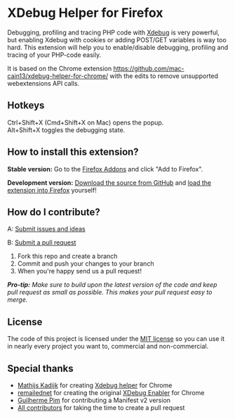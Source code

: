 XDebug Helper for Firefox
=========================

Debugging, profiling and tracing PHP code with [Xdebug](http://xdebug.org/) is very powerful, but enabling
Xdebug with cookies or adding POST/GET variables is way too hard. This extension will help you to enable/disable
debugging, profiling and tracing of your PHP-code easily.

It is based on the Chrome extension https://github.com/mac-cain13/xdebug-helper-for-chrome/ with the edits to
remove unsupported webextensions API calls.

Hotkeys
-------
Ctrl+Shift+X (Cmd+Shift+X on Mac) opens the popup.  
Alt+Shift+X toggles the debugging state.

How to install this extension?
------------------------------
**Stable version:** Go to the [Firefox Addons](https://addons.mozilla.org/en-GB/firefox/)
and click "Add to Firefox".

**Development version:** [Download the source from GitHub](https://github.com/BrianGilbert/xdebug-helper-for-firefox/archive/master.zip)
and [load the extension into Firefox](https://developer.mozilla.org/en-US/Add-ons/WebExtensions/Temporary_Installation_in_Firefox)
yourself!

How do I contribute?
--------------------
A: [Submit issues and ideas](https://github.com/BrianGilbert/xdebug-helper-for-firefox/issues)

B: [Submit a pull request](https://help.github.com/articles/using-pull-requests)

1. Fork this repo and create a branch
2. Commit and push your changes to your branch
3. When you're happy send us a pull request!

_**Pro-tip:** Make sure to build upon the latest version of the code and keep pull request as small as possible. This makes your pull request easy to merge._

License
-------
The code of this project is licensed under the [MIT license](https://raw.github.com/BrianGilbert/xdebug-helper-for-firefox/master/source/License)
so you can use it in nearly every project you want to, commercial and non-commercial.

Special thanks
--------------
* [Mathijs Kadijk](http://mathijskadijk.nl/) for creating [Xdebug helper](https://chrome.google.com/webstore/detail/eadndfjplgieldjbigjakmdgkmoaaaoc) for Chrome
* [remailednet](http://blog.remailed.net) for creating the original [XDebug Enabler](https://chrome.google.com/webstore/detail/eippbhbeglgcphcjmpjcjinjamabeoln) for Chrome
* [Guilherme Pim](https://github.com/pimguilherme) for contributing a Manifest v2 version
* [All contributors](https://github.com/wrep/xdebug-helper-for-chrome/graphs/contributors) for taking the time to create a pull request
